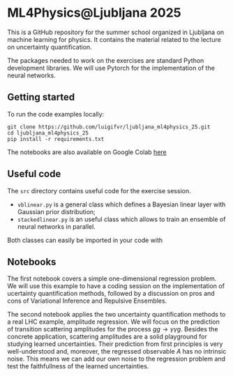 # ML4Physics@Ljubljana 2025
This is a GitHub repository for the summer school organized in Ljubljana on machine learning for physics.
It contains the material related to the lecture on uncertainty quantification.

The packages needed to work on the exercises are standard Python development libraries.
We will use Pytorch for the implementation of the neural networks.

## Getting started
To run the code examples locally:
```
git clone https://github.com/luigifvr/ljubljana_ml4physics_25.git
cd ljubljana_ml4physics_25
pip install -r requirements.txt
```

The notebooks are also available on Google Colab [here](https://drive.google.com/drive/folders/12L2oy1cWY0QkBJz7hg1NCta15Tt42pck?usp=drive_link)

## Useful code
The `src` directory contains useful code for the exercise session. 
- `vblinear.py` is a general class which defines a Bayesian linear layer with Gaussian prior distribution;
- `stackedlinear.py` is an useful class which allows to train an ensemble of neural networks in parallel.

Both classes can easily be imported in your code with 

## Notebooks
The first notebook covers a simple one-dimensional regression problem. We will use this example to have a coding session on the
implementation of ucertainty quantification methods, followed by a discussion on pros and cons of Variational Inference and 
Repulsive Ensembles.

The second notebook applies the two uncertainty quantification methods to a real LHC example, amplitude regression.
We will focus on the prediction of transition scattering amplitudes for the process $gg\rightarrow \gamma\gamma g$.
Besides the concrete application, scattering amplitudes are a solid playground for studying learned uncertainties.
Their prediction from first principles is very well-understood and, moreover, the regressed observable $A$ has no 
intrinsic noise. This means we can add our own noise to the regression problem and test the faithfullness of the learned
uncertainties.
